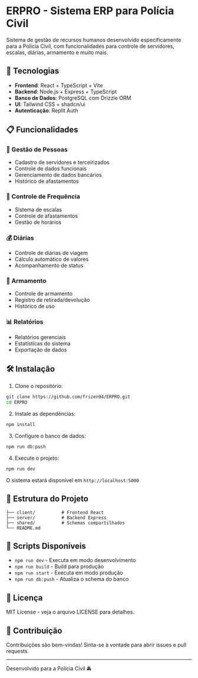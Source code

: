 
# ERPRO - Sistema ERP para Polícia Civil

Sistema de gestão de recursos humanos desenvolvido especificamente para a Polícia Civil, com funcionalidades para controle de servidores, escalas, diárias, armamento e muito mais.

## 🚀 Tecnologias

- **Frontend**: React + TypeScript + Vite
- **Backend**: Node.js + Express + TypeScript
- **Banco de Dados**: PostgreSQL com Drizzle ORM
- **UI**: Tailwind CSS + shadcn/ui
- **Autenticação**: Replit Auth

## 📋 Funcionalidades

### 👥 Gestão de Pessoas
- Cadastro de servidores e terceirizados
- Controle de dados funcionais
- Gerenciamento de dados bancários
- Histórico de afastamentos

### 📅 Controle de Frequência
- Sistema de escalas
- Controle de afastamentos
- Gestão de horários

### 💰 Diárias
- Controle de diárias de viagem
- Cálculo automático de valores
- Acompanhamento de status

### 🔫 Armamento
- Controle de armamento
- Registro de retirada/devolução
- Histórico de uso

### 📊 Relatórios
- Relatórios gerenciais
- Estatísticas do sistema
- Exportação de dados

## 🛠️ Instalação

1. Clone o repositório:
```bash
git clone https://github.com/frizen94/ERPRO.git
cd ERPRO
```

2. Instale as dependências:
```bash
npm install
```

3. Configure o banco de dados:
```bash
npm run db:push
```

4. Execute o projeto:
```bash
npm run dev
```

O sistema estará disponível em `http://localhost:5000`

## 📁 Estrutura do Projeto

```
├── client/          # Frontend React
├── server/          # Backend Express
├── shared/          # Schemas compartilhados
└── README.md
```

## 🔧 Scripts Disponíveis

- `npm run dev` - Executa em modo desenvolvimento
- `npm run build` - Build para produção
- `npm run start` - Executa em modo produção
- `npm run db:push` - Atualiza o schema do banco

## 📝 Licença

MIT License - veja o arquivo LICENSE para detalhes.

## 🤝 Contribuição

Contribuições são bem-vindas! Sinta-se à vontade para abrir issues e pull requests.

---

Desenvolvido para a Polícia Civil 🚔

